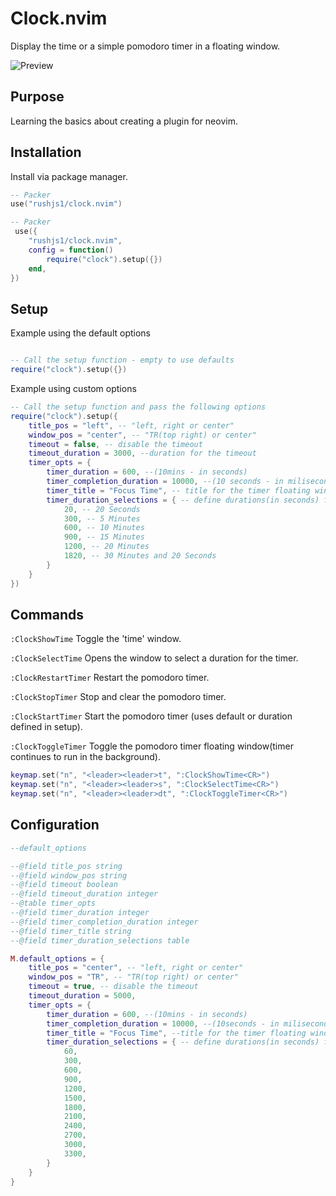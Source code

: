 # Clock.nvim

Display the time or a simple pomodoro timer in a floating window.

![Preview](https://i.imgur.com/414ToUX.gif)

## Purpose

Learning the basics about creating a plugin for neovim.

## Installation

Install via package manager.

```lua
-- Packer
use("rushjs1/clock.nvim")
```

```lua
-- Packer
 use({
    "rushjs1/clock.nvim",
    config = function()
        require("clock").setup({})
    end,
})
```

## Setup

Example using the default options

```lua

-- Call the setup function - empty to use defaults
require("clock").setup({})
```

Example using custom options

```lua
-- Call the setup function and pass the following options
require("clock").setup({
    title_pos = "left", -- "left, right or center"
    window_pos = "center", -- "TR(top right) or center"
    timeout = false, -- disable the timeout
    timeout_duration = 3000, --duration for the timeout
    timer_opts = {
        timer_duration = 600, --(10mins - in seconds)
        timer_completion_duration = 10000, --(10 seconds - in miliseconds)
        timer_title = "Focus Time", -- title for the timer floating window
        timer_duration_selections = { -- define durations(in seconds) for the selection window for the timer
			20, -- 20 Seconds
			300, -- 5 Minutes
			600, -- 10 Minutes
			900, -- 15 Minutes
			1200, -- 20 Minutes
			1820, -- 30 Minutes and 20 Seconds
        }
    }
})

```

## Commands

`:ClockShowTime` Toggle the 'time' window.

`:ClockSelectTime` Opens the window to select a duration for the timer.

`:ClockRestartTimer` Restart the pomodoro timer.

`:ClockStopTimer` Stop and clear the pomodoro timer.

`:ClockStartTimer` Start the pomodoro timer (uses default or duration defined in setup).

`:ClockToggleTimer` Toggle the pomodoro timer floating window(timer continues to run in the background).

```lua
keymap.set("n", "<leader><leader>t", ":ClockShowTime<CR>")
keymap.set("n", "<leader><leader>s", ":ClockSelectTime<CR>")
keymap.set("n", "<leader><leader>dt", ":ClockToggleTimer<CR>")
```

## Configuration

```lua
--default_options

--@field title_pos string
--@field window_pos string
--@field timeout boolean
--@field timeout_duration integer
--@table timer_opts
--@field timer_duration integer
--@field timer_completion_duration integer
--@field timer_title string
--@field timer_duration_selections table

M.default_options = {
    title_pos = "center", -- "left, right or center"
    window_pos = "TR", -- "TR(top right) or center"
    timeout = true, -- disable the timeout
    timeout_duration = 5000,
    timer_opts = {
        timer_duration = 600, --(10mins - in seconds)
        timer_completion_duration = 10000, --(10seconds - in miliseconds)
        timer_title = "Focus Time", --title for the timer floating window
        timer_duration_selections = { -- define durations(in seconds) for the selection window for the timer
			60,
			300,
			600,
			900,
			1200,
			1500,
			1800,
			2100,
			2400,
			2700,
			3000,
			3300,
        }
    }
}
```
